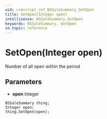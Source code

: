 ```yaml
---
uid: crmscript_ref_NSSaleSummary_SetOpen
title: SetOpen(Integer open)
intellisense: NSSaleSummary.SetOpen
keywords: NSSaleSummary, GetOpen
so.topic: reference
---
```


# SetOpen(Integer open)

Number of all open within the period

## Parameters

* **open** Integer

```crmscript
NSSaleSummary thing;
Integer open;
thing.SetOpen(open);
```

